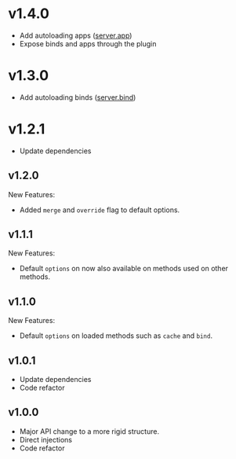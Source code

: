 # v1.4.0
- Add autoloading apps ([server.app](http://hapijs.com/api#serverapp))
- Expose binds and apps through the plugin

# v1.3.0
- Add autoloading binds ([server.bind](http://hapijs.com/api#serverbindcontext))

# v1.2.1
- Update dependencies

## v1.2.0
New Features:
- Added `merge` and `override` flag to default options.

## v1.1.1
New Features:
- Default `options` on now also available on methods used on other methods.

## v1.1.0
New Features:
- Default `options` on loaded methods such as `cache` and `bind`.

## v1.0.1
- Update dependencies
- Code refactor

## v1.0.0
- Major API change to a more rigid structure.
- Direct injections
- Code refactor
